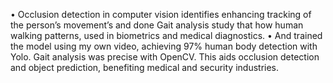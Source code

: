 •	Occlusion detection in computer vision identifies enhancing tracking of the person’s movement’s and done Gait analysis study that how human walking patterns, used in biometrics and medical diagnostics.
• And trained the model using my own video, achieving 97% human body detection with Yolo. Gait analysis was precise with OpenCV. This aids occlusion detection and object prediction, benefiting medical and security industries. 
